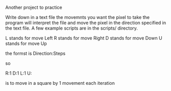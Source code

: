 Another project to practice

Write down in a text file the movemnts you want the pixel to take
the program will interpret the file and move the pixel in the direction
specified in the text file. A few example scripts are in the scripts/ directory.

L stands for move Left
R stands for move Right
D stands for move Down
U stands for move Up

the formst is Direction:Steps

so

R:1
D:1
L:1
U: 

is to move in a square by 1 movement each iteration

